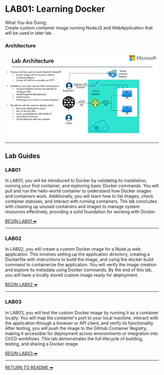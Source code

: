# LAB01: Learning Docker #

What You Are Doing:<br>
Create custom container image running NodeJS and WebApplication that will be used in later lab. 

### Architecture ###
![alt text](../Files/lab_architecture.jpg)

---
## Lab Guides ##

### LAB01 ###

In LAB01, you will be introduced to Docker by validating its installation, running your first container, and exploring basic Docker commands. You will pull and run the hello-world container to understand how Docker images and containers work. Additionally, you will learn how to list images, check container statuses, and interact with running containers. The lab concludes with cleaning up unused containers and images to manage system resources effectively, providing a solid foundation for working with Docker.

[BEGIN LAB01 ➡](LAB01.md)

--- 

### LAB02 ###

In LAB02, you will create a custom Docker image for a Node.js web application. This involves setting up the application directory, creating a Dockerfile with instructions to build the image, and using the docker build command to containerize the application. You will verify the image creation and explore its metadata using Docker commands. By the end of this lab, you will have a locally stored custom image ready for deployment.

[BEGIN LAB02 ➡](LAB02.md)

---

### LAB03  ###

In LAB03, you will test the custom Docker image by running it as a container locally. You will map the container's port to your local machine, interact with the application through a browser or API client, and verify its functionality. After testing, you will push the image to the GitHub Container Registry, making it accessible for deployment across environments or integration into CI/CD workflows. This lab demonstrates the full lifecycle of building, testing, and sharing a Docker image.

[BEGIN LAB03 ➡](LAB03.md)

---

[RETURN TO README ➡](../README.md)
